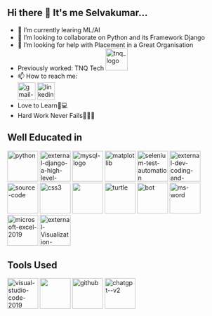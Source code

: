 ## Hi there 👋 It's me Selvakumar...

- 🔭 I’m currently learing ML/AI
- 👯 I’m looking to collaborate on Python and its Framework Django
- 🤔 I’m looking for help with Placement in a Great Organisation
- Previously worked: TNQ Tech [<img width="50" height="50" src="https://tnqtech.com/wp-content/uploads/2024/01/TNQTech-Logo_CROPPED.png" alt="tnq_logo"/>](https://tnqtech.com/)
- 📫 How to reach me:
<br>[<img width="40" height="40" src="https://img.icons8.com/clouds/100/gmail-new.png" alt="gmail-new"/>](https://selvakmr137@gmail.com/)
[<img width="40" height="40" src="https://img.icons8.com/bubbles/100/linkedin.png" alt="linkedin"/>](https://www.linkedin.com/in/selvakumar-v-10b364200/)
- Love to Learn📔💻
- Hard Work Never Fails💪🏽🦁

## Well Educated in
<img width="70" height="70" src="https://img.icons8.com/clouds/100/python.png" alt="python"/> <img width="70" height="70" src="https://img.icons8.com/external-tal-revivo-green-tal-revivo/36/external-django-a-high-level-python-web-framework-that-encourages-rapid-development-logo-green-tal-revivo.png" alt="external-django-a-high-level-python-web-framework-that-encourages-rapid-development-logo-green-tal-revivo"/> <img width="70" height="70" src="https://img.icons8.com/fluency/50/mysql-logo.png" alt="mysql-logo"/> <img width="70" height="70" src="https://img.icons8.com/color/50/matplotlib.png" alt="matplotlib"/> <img width="70" height="70" src="https://img.icons8.com/stickers/100/selenium-test-automation.png" alt="selenium-test-automation"/> <img width="70" height="70" src="https://img.icons8.com/external-soft-fill-juicy-fish/60/external-dev-coding-and-development-soft-fill-soft-fill-juicy-fish.png" alt="external-dev-coding-and-development-soft-fill-soft-fill-juicy-fish"/> <img width="70" height="70" src="https://img.icons8.com/color/50/source-code.png" alt="source-code"/> <img width="70" height="70" src="https://img.icons8.com/color/50/css3.png" alt="css3"/> <img height="70" width="70" src="https://img.icons8.com/color/48/000000/bootstrap.png" /> <img width="70" height="70" src="https://img.icons8.com/clouds/100/turtle.png" alt="turtle"/> <img width="70" height="70" src="https://img.icons8.com/color/50/bot.png" alt="bot"/> <img width="70" height="70" src="https://img.icons8.com/clouds/100/ms-word.png" alt="ms-word"/> <img width="70" height="70" src="https://img.icons8.com/clouds/100/microsoft-excel-2019.png" alt="microsoft-excel-2019"/> <img width="70" height="70" src="https://img.icons8.com/external-others-pike-picture/50/external-Visualization-processing-others-pike-picture.png" alt="external-Visualization-processing-others-pike-picture"/>

## Tools Used
<img width="70" height="70" src="https://img.icons8.com/color/100/visual-studio-code-2019.png" alt="visual-studio-code-2019"/> <img height="70" width="70" src="https://img.icons8.com/color/48/000000/pycharm.png"/> <img width="70" height="70" src="https://img.icons8.com/bubbles/100/github.png" alt="github"/> <img width="70" height="70" src="https://img.icons8.com/fluency/50/chatgpt--v2.png" alt="chatgpt--v2"/>

